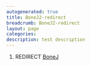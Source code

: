 ```yaml
---
autogenerated: true
title: BoneJ2-redirect
breadcrumb: BoneJ2-redirect
layout: page
categories: 
description: test description
---
```


1.  REDIRECT [BoneJ](BoneJ "wikilink")
